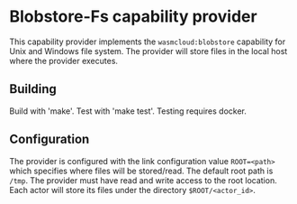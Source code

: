 # Blobstore-Fs capability provider

This capability provider implements the `wasmcloud:blobstore` capability for
Unix and Windows file system. The provider will store files in the local host where the
provider executes.

## Building

Build with 'make'. Test with 'make test'.
Testing requires docker.

## Configuration

The provider is configured with the link configuration value `ROOT=<path>` which specifies where files will be stored/read.
The default root path is `/tmp`. The provider must have read and write access to the root location.
Each actor will store its files under the directory `$ROOT/<actor_id>`.

